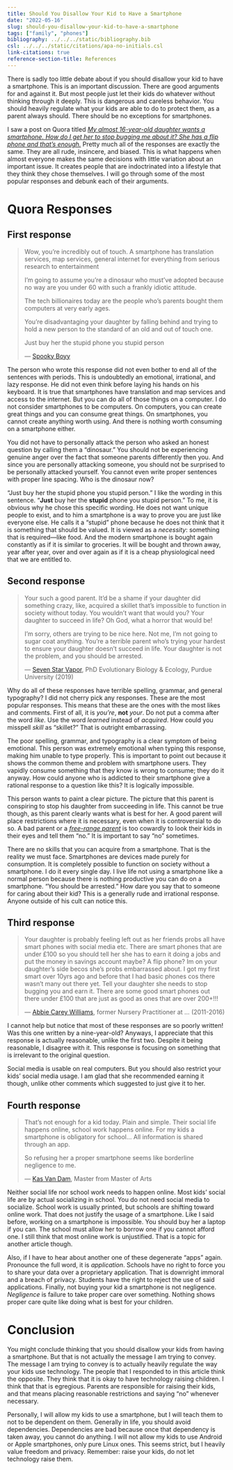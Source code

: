 ```yaml
---
title: Should You Disallow Your Kid to Have a Smartphone
date: "2022-05-16"
slug: should-you-disallow-your-kid-to-have-a-smartphone
tags: ["family", "phones"]
bibliography: ../../../static/bibliography.bib
csl: ../../../static/citations/apa-no-initials.csl
link-citations: true
reference-section-title: References
---
```


There is sadly too little debate about if you should disallow your kid to have a smartphone.
This is an important discussion.
There are good arguments for and against it.
But most people just let their kids do whatever without thinking through it deeply.
This is dangerous and careless behavior.
You should heavily regulate what your kids are able to do to protect them, as a parent always should.
There should be no exceptions for smartphones.

I saw a post on Quora titled *[My almost 16-year-old daughter wants a smartphone. How do I get her to stop bugging me about it? She has a flip phone and that’s enough.](https://www.quora.com/My-almost-16-year-old-daughter-wants-a-smartphone-How-do-I-get-her-to-stop-bugging-me-about-it-She-has-a-flip-phone-and-that-s-enough)*
Pretty much all of the responses are exactly the same.
They are all rude, insincere, and biased.
This is what happens when almost everyone makes the same decisions with little variation about an important issue.
It creates people that are indoctrinated into a lifestyle that they think they chose themselves.
I will go through some of the most popular responses and debunk each of their arguments.

# Quora Responses

## First response

> Wow, you’re incredibly out of touch.
> A smartphone has translation services, map services, general internet for everything from serious research to entertainment
>
> I’m going to assume you’re a dinosaur who must’ve adopted because no way are you under 60 with such a frankly idiotic attitude.
>
> The tech billionaires today are the people who’s parents bought them computers at very early ages.
>
> You’re disadvantaging your daughter by falling behind and trying to hold a new person to the standard of an old and out of touch one.
>
> Just buy her the stupid phone you stupid person
>
> — [Spooky Boyy](https://qr.ae/pvAM6S)

The person who wrote this response did not even bother to end all of the sentences with periods.
This is undoubtedly an emotional, irrational, and lazy response.
He did not even think before laying his hands on his keyboard.
It is true that smartphones have translation and map services and access to the internet.
But you can do all of those things on a computer.
I do not consider smartphones to be computers.
On computers, you can create great things and you can consume great things.
On smartphones, you cannot create anything worth using.
And there is nothing worth consuming on a smartphone either.

You did not have to personally attack the person who asked an honest question by calling them a “dinosaur.”
You should not be experiencing genuine anger over the fact that someone parents differently then you.
And since you are personally attacking someone, you should not be surprised to be personally attacked yourself.
You cannot even write proper sentences with proper line spacing.
Who is the dinosaur now?

“Just buy her the stupid phone you stupid person.”
I like the wording in this sentence.
“**Just** buy her the **stupid** phone you stupid person.”
To me, it is obvious why he chose this specific wording.
He does not want unique people to exist, and to him a smartphone is a way to prove you are just like everyone else.
He calls it a “stupid” phone because he does not think that it is something that should be valued.
It is viewed as a *necessity*: something that is required—like food.
And the modern smartphone is bought again constantly as if it is similar to groceries.
It will be bought and thrown away, year after year, over and over again as if it is a cheap physiological need that we are entitled to.

## Second response

> Your such a good parent. It’d be a shame if your daughter did something crazy, like, acquired a skillet that’s impossible to function in society without today. You wouldn’t want that would you? Your daughter to succeed in life? Oh God, what a horror that would be!
>
> I’m sorry, others are trying to be nice here. Not me, I’m not going to sugar coat anything. You’re a terrible parent who’s trying your hardest to ensure your daughter doesn’t succeed in life. Your daughter is not the problem, and you should be arrested.
>
> — [Seven Star Vapor](https://qr.ae/pvAw1r), PhD Evolutionary Biology & Ecology, Purdue University (2019)

Why do all of these responses have terrible spelling, grammar, and general typography?
I did not cherry pick any responses.
These are the most popular responses.
This means that these are the ones with the most likes and comments.
First of all, it is *you’re*, **not** *your*.
Do not put a comma after the word *like*.
Use the word *learned* instead of *acquired*.
How could you misspell *skill* as “skillet?”
That is outright embarrassing.

The poor spelling, grammar, and typography is a clear symptom of being emotional.
This person was extremely emotional when typing this response, making him unable to type properly.
This is important to point out because it shows the common theme and problem with smartphone users.
They vapidly consume something that they know is wrong to consume; they do it anyway.
How could anyone who is addicted to their smartphone give a rational response to a question like this?
It is logically impossible.

This person wants to paint a clear picture.
The picture that this parent is conspiring to stop his daughter from succeeding in life.
This cannot be true though, as this parent clearly wants what is best for her.
A good parent will place restrictions where it is necessary, even when it is controversial to do so.
A bad parent or a *[free-range parent](https://www.urbandictionary.com/define.php?term=Free%20Range%20Parents)* is too cowardly to look their kids in their eyes and tell them “no.”
It is important to say “no” sometimes.

There are no skills that you can acquire from a smartphone.
That is the reality we must face.
Smartphones are devices made purely for consumption.
It is completely possible to function on society without a smartphone.
I do it every single day.
I live life not using a smartphone like a normal person because there is nothing productive you can do on a smartphone.
“You should be arrested.”
How dare you say that to someone for caring about their kid?
This is a generally rude and irrational response.
Anyone outside of his cult can notice this.

## Third response

> Your daughter is probably feeling left out as her friends probs all have smart phones with social media etc. There are smart phones that are under £100 so you should tell her she has to earn it doing a jobs and put the money in savings account maybe? A flip phone? Im on your daughter’s side becos she’s probs embarrassed about. I got my first smart over 10yrs ago and before that I had basic phones cos there wasn’t many out there yet. Tell your daughter she needs to stop bugging you and earn it. There are some good smart phones out there under £100 that are just as good as ones that are over 200+!!!
>
> — [Abbie Carey Williams](https://qr.ae/pvAwtw), former Nursery Practitioner at … (2011-2016)

I cannot help but notice that most of these responses are so poorly written!
Was this one written by a nine-year-old?
Anyways, I appreciate that this response is actually reasonable, unlike the first two.
Despite it being reasonable, I disagree with it.
This response is focusing on something that is irrelevant to the original question.

Social media is usable on real computers.
But you should also restrict your kids’ social media usage.
I am glad that she recommended earning it though, unlike other comments which suggested to just give it to her.

## Fourth response

> That’s not enough for a kid today. Plain and simple. Their social life happens online, school work happens online. For my kids a smartphone is obligatory for school… All information is shared through an app.
>
> So refusing her a proper smartphone seems like borderline negligence to me.
>
> — [Kas Van Dam](https://qr.ae/pvAwvT), Master from Master of Arts

Neither social life nor school work needs to happen online.
Most kids’ social life are by actual socializing in school.
You do not need social media to socialize.
School work is usually printed, but schools are shifting toward online work.
That does not justify the usage of a smartphone.
Like I said before, working on a smartphone is impossible.
You should buy her a laptop if you can.
The school must allow her to borrow one if you cannot afford one.
I still think that most online work is unjustified.
That is a topic for another article though.

Also, if I have to hear about another one of these degenerate “apps” again.
Pronounce the full word, it is *application*.
Schools have no right to force you to share your data over a proprietary application.
That is downright immoral and a breach of privacy.
Students have the right to reject the use of said applications.
Finally, not buying your kid a smartphone is not negligence.
*Negligence* is failure to take proper care over something.
Nothing shows proper care quite like doing what is best for your children.

# Conclusion

You might conclude thinking that you should disallow your kids from having a smartphone.
But that is not actually the message I am trying to convey.
The message I am trying to convey is to actually heavily regulate the way your kids use technology.
The people that I responded to in this article think the opposite.
They think that it is okay to have technology raising children.
I think that that is egregious.
Parents are responsible for raising their kids, and that means placing reasonable restrictions and saying “no” whenever necessary.

Personally, I will allow my kids to use a smartphone, but I will teach them to not to be dependent on them.
Generally in life, you should avoid dependencies.
Dependencies are bad because once that dependency is taken away, you cannot do anything.
I will not allow my kids to use Android or Apple smartphones, only pure Linux ones.
This seems strict, but I heavily value freedom and privacy.
Remember: raise your kids, do not let technology raise them.
